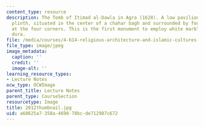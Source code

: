```yaml
---
content_type: resource
description: The Tomb of Itimad al-Dawla in Agra (1628). A low pavilion over a square
  plinth, situated in the center of a chahar bagh and surrounded by four minarets
  at the four corners. This is the first monument to employ white marble and pietra
  dura.
file: /media/courses/4-614-religious-architecture-and-islamic-cultures-fall-2002/a60625a7358a469078bcde712907c672_2012thumbnail.jpg
file_type: image/jpeg
image_metadata:
  caption: ''
  credit: ''
  image-alt: ''
learning_resource_types:
- Lecture Notes
ocw_type: OCWImage
parent_title: Lecture Notes
parent_type: CourseSection
resourcetype: Image
title: 2012thumbnail.jpg
uid: a60625a7-358a-4690-78bc-de712907c672
---
```

